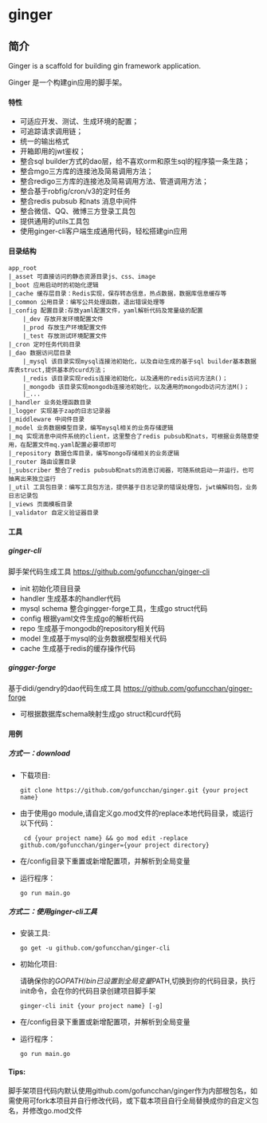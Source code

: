# ginger

## 简介
Ginger is a scaffold for building gin framework application.

Ginger 是一个构建gin应用的脚手架。

#### 特性

- 可适应开发、测试、生成环境的配置；
- 可追踪请求调用链；
- 统一的输出格式
- 开箱即用的jwt鉴权；
- 整合sql builder方式的dao层，给不喜欢orm和原生sql的程序猿一条生路；
- 整合mgo三方库的连接池及简易调用方法；
- 整合redigo三方库的连接池及简易调用方法、管道调用方法；
- 整合基于robfig/cron/v3的定时任务
- 整合redis pubsub 和nats 消息中间件
- 整合微信、QQ、微博三方登录工具包
- 提供通用的utils工具包
- 使用ginger-cli客户端生成通用代码，轻松搭建gin应用


#### 目录结构


    app_root
    |_asset 可直接访问的静态资源目录js、css、image
    |_boot 应用启动时的初始化逻辑
    |_cache 缓存层目录：Redis实现，保存转态信息，热点数据，数据库信息缓存等
    |_common 公用目录：编写公共处理函数，退出错误处理等
    |_config 配置目录:存放yaml配置文件，yaml解析代码及常量级的配置
        |_dev 存放开发环境配置文件
        |_prod 存放生产环境配置文件
        |_test 存放测试环境配置文件
    |_cron 定时任务代码目录
    |_dao 数据访问层目录
        |_mysql 该目录实现mysql连接池初始化，以及自动生成的基于sql builder基本数据库表struct,提供基本的curd方法；
        |_redis 该目录实现redis连接池初始化，以及通用的redis访问方法R()；
        |_mongodb 该目录实现mongodb连接池初始化，以及通用的mongodb访问方法M()；
        |_...
    |_handler 业务处理函数目录
    |_logger 实现基于zap的日志记录器
    |_middleware 中间件目录
    |_model 业务数据模型目录，编写mysql相关的业务存储逻辑
    |_mq 实现消息中间件系统的client，这里整合了redis pubsub和nats，可根据业务随意使用，在配置文件mq.yaml配置必要项即可
    |_repository 数据仓库目录，编写mongo存储相关的业务逻辑
    |_router 路由设置目录
    |_subscriber 整合了redis pubsub和nats的消息订阅器，可随系统启动一并运行，也可抽离出来独立运行
    |_util 工具包目录：编写工具包方法，提供基于日志记录的错误处理包，jwt编解码包，业务日志记录包
    |_views 页面模板目录
    |_validator 自定义验证器目录


#### 工具
##### ginger-cli
脚手架代码生成工具
https://github.com/gofuncchan/ginger-cli

- init 初始化项目目录
- handler 生成基本的handler代码
- mysql schema 整合gingger-forge工具，生成go struct代码
- config 根据yaml文件生成go的解析代码
- repo 生成基于mongodb的repository相关代码
- model 生成基于mysql的业务数据模型相关代码
- cache 生成基于redis的缓存操作代码

##### gingger-forge
基于didi/gendry的dao代码生成工具
https://github.com/gofuncchan/ginger-forge

- 可根据数据库schema映射生成go struct和curd代码

#### 用例
##### 方式一：download
- 下载项目:

    `git clone https://github.com/gofuncchan/ginger.git {your project name}`

- 由于使用go module,请自定义go.mod文件的replace本地代码目录，或运行以下代码：

    ` cd {your project name} && go mod edit -replace github.com/gofuncchan/ginger={your project directory}`

- 在/config目录下重置或新增配置项，并解析到全局变量

- 运行程序：

    `go run main.go`

##### 方式二：使用ginger-cli工具

- 安装工具:

    `go get -u github.com/gofuncchan/ginger-cli`
    
- 初始化项目:

    请确保你的$GOPATH/bin已设置到全局变量$PATH,切换到你的代码目录，执行init命令，会在你的代码目录创建项目脚手架
    
    `ginger-cli init {your project name} [-g]`
    
- 在/config目录下重置或新增配置项，并解析到全局变量

- 运行程序：

    `go run main.go`
    
#### Tips:
   
   脚手架项目代码内默认使用github.com/gofuncchan/ginger作为内部根包名，如需使用可fork本项目并自行修改代码，或下载本项目自行全局替换成你的自定义包名，并修改go.mod文件



